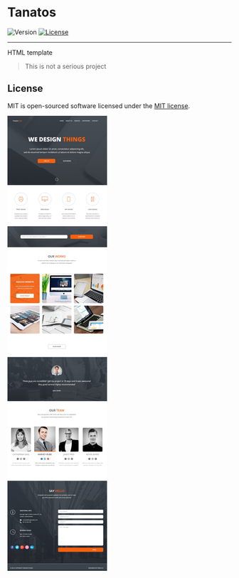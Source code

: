 Tanatos
=========================

![Version](https://img.shields.io/badge/version-0.1-green.svg)
[![License](https://img.shields.io/badge/license-MIT-blue.svg)](http://opensource.org/licenses/MIT)

-------

HTML template

>This is not a serious project

License
-------

MIT is open-sourced software licensed under the [MIT license](https://www.tldrlegal.com/l/mit).

<p>
	<img src="https://raw.githubusercontent.com/MaxZenk/firsttemplatetanatos/master/Tanatos.jpg" alt="Tanatos">
</p>
